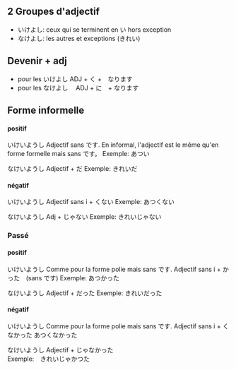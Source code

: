 ## 2 Groupes d'adjectif

- いけよし: ceux qui se terminent en い hors exception
- なけよし: les autres et exceptions (きれい)

## Devenir + adj

- pour les いけよし ADJ + く +　なります
- pour les なけよし　 ADJ + に　+ なります

## Forme informelle

#### positif

いけいようし
Adjectif sans です.
En informal, l'adjectif est le même qu'en forme formelle mais sans です。
Exemple: あつい

なけいようし
Adjectif + だ
Exemple: きれいだ

#### négatif

いけいようし
Adjectif sans i + くない
Exemple: あつくない

なけいようし
Adj + じゃない
Exemple: きれいじゃない

### Passé 

#### positif

いけいようし
Comme pour la forme polie mais sans です.
Adjectif sans i + かった　(sans です)
Exemple: あつかった

なけいようし
Adjectif + だった
Exemple: きれいだった

#### négatif

いけいようし
Comme pour la forme polie mais sans です.
Adjectif sans i + くなかった
あつくなかった

なけいようし
Adjectif + じゃなかった	
Exemple:　きれいじゃかつた
